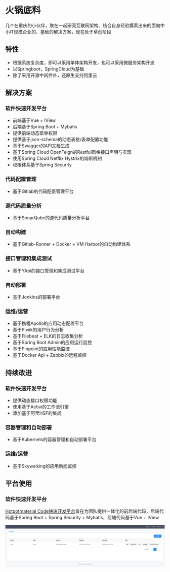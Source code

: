 # 火锅底料

几个在重庆的小伙伴，聚在一起研究互联网架构、结合自身经验摸索出来的面向中小IT规模企业的、基础的解决方案，现在处于草创阶段

## 特性

- 根据系统复杂度，即可以采用单体架构开发，也可以采用微服务架构开发
- 以Springboot，SpringCloud为基础
- 除了采用开源中间件外，还原生支持阿里云

## 解决方案

### 软件快速开发平台
- 前端基于Vue + IView
- 后端基于Spring Boot + Mybatis
- 提供前端动态菜单权限
- 提供基于json-schema的动态表格/表单配置功能
- 基于Swagger的API文档生成
- 基于Spring Cloud OpenFeign的Restful风格接口声明与实现
- 使用Spring Cloud Netflix Hystrix的熔断机制
- 权限体系基于Spring Security
### 代码配置管理
- 基于Gitlab的代码配置管理平台
### 源代码质量分析
- 基于SonarQube的源代码质量分析平台
### 自动构建
- 基于Gitlab-Runner + Docker + VM Harbor的自动构建体系
### 接口管理和集成测试
- 基于YApi的接口管理和集成测试平台
### 自动部署
- 基于Jenkins的部署平台
### 运维/运营
- 基于携程Apollo的应用动态配置平台
- 基于Piwik的用户行为分析
- 基于Filebeat + ELK的日志收集分析
- 基于Spring Boot Admin的应用运行监控
- 基于Pinpoint的应用性能监控
- 基于Docker Api + Zabbix的远程监控

## 持续改进

### 软件快速开发平台
- 提供动态接口权限功能
- 使用基于Activi的工作流引擎
- 添加基于阿里HSF的集成
### 容器管理和自动部署
- 基于Kubernets的容器管理和自动部署平台
### 运维/运营
- 基于Skywalking的应用新能监控

## 平台使用

### 软件快速开发平台

[Hotpotmaterial Code快速开发平台](https://github.com/hotpot-team/code-backend)旨在为团队提供一体化的前后端代码，后端代码基于Spring Boot + Spring Security + Mybatis，前端代码基于Vue + IView

![code1](./images/code1.png)
